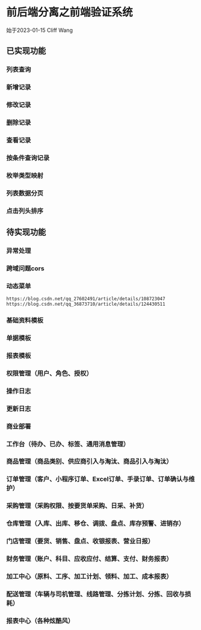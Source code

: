 # 前后端分离之前端验证系统
始于2023-01-15 Cliff Wang

## 已实现功能
### 列表查询
### 新增记录
### 修改记录
### 删除记录
### 查看记录
### 按条件查询记录
### 枚举类型映射
### 列表数据分页
### 点击列头排序

## 待实现功能
### 异常处理
### 跨域问题cors
### 动态菜单
    https://blog.csdn.net/qq_27602491/article/details/108723047
    https://blog.csdn.net/qq_36873710/article/details/124430511
### 基础资料模板
### 单据模板
### 报表模板
### 权限管理（用户、角色、授权）
### 操作日志
### 更新日志
### 商业部署
### 工作台（待办、已办、标签、通用消息管理）
### 商品管理（商品类别、供应商引入与淘汰、商品引入与淘汰）
### 订单管理（客户、小程序订单、Excel订单、手录订单、订单确认与维护）
### 采购管理（采购权限、按要货单采购、日采、补货）
### 仓库管理（入库、出库、移仓、调拨、盘点、库存预警、进销存）
### 门店管理（要货、销售、盘点、收银报表、营业日报）
### 财务管理（账户、科目、应收应付、结算、支付、财务报表）
### 加工中心（原料、工序、加工计划、领料、加工、成本报表）
### 配送管理（车辆与司机管理、线路管理、分拣计划、分拣、回收与损耗）
### 报表中心（各种炫酷风）
